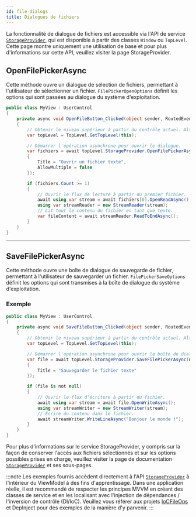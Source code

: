 ```yaml
---
id: file-dialogs
title: Dialogues de fichiers
---
```


La fonctionnalité de dialogue de fichiers est accessible via l'API de service [`StorageProvider`](../../concepts/services/storage-provider), qui est disponible à partir des classes `Window` ou `TopLevel`. Cette page montre uniquement une utilisation de base et pour plus d'informations sur cette API, veuillez visiter la page StorageProvider.

<GitHubSampleLink title="Dialogue de fichiers" link="https://github.com/AvaloniaUI/AvaloniaUI.QuickGuides/tree/main/FileOps"/>

## OpenFilePickerAsync

Cette méthode ouvre un dialogue de sélection de fichiers, permettant à l'utilisateur de sélectionner un fichier. `FilePickerOpenOptions` définit les options qui sont passées au dialogue du système d'exploitation.

```cs
public class MyView : UserControl
{
    private async void OpenFileButton_Clicked(object sender, RoutedEventArgs args)
    {
        // Obtenir le niveau supérieur à partir du contrôle actuel. Alternativement, vous pouvez utiliser une référence à Window à la place.
        var topLevel = TopLevel.GetTopLevel(this);

        // Démarrer l'opération asynchrone pour ouvrir le dialogue.
        var fichiers = await topLevel.StorageProvider.OpenFilePickerAsync(new FilePickerOpenOptions
        {
            Title = "Ouvrir un fichier texte",
            AllowMultiple = false
        });

        if (fichiers.Count >= 1)
        {
            // Ouvrir le flux de lecture à partir du premier fichier.
            await using var stream = await fichiers[0].OpenReadAsync();
            using var streamReader = new StreamReader(stream);
            // Lit tout le contenu du fichier en tant que texte.
            var fileContent = await streamReader.ReadToEndAsync();
        }
    }
}
```

---

## SaveFilePickerAsync

Cette méthode ouvre une boîte de dialogue de sauvegarde de fichier, permettant à l'utilisateur de sauvegarder un fichier. `FilePickerSaveOptions` définit les options qui sont transmises à la boîte de dialogue du système d'exploitation.

### Exemple

```cs
public class MyView : UserControl
{
    private async void SaveFileButton_Clicked(object sender, RoutedEventArgs args)
    {
        // Obtenir le niveau supérieur à partir du contrôle actuel. Alternativement, vous pouvez utiliser une référence de fenêtre à la place.
        var topLevel = TopLevel.GetTopLevel(this);

        // Démarrer l'opération asynchrone pour ouvrir la boîte de dialogue.
        var file = await topLevel.StorageProvider.SaveFilePickerAsync(new FilePickerSaveOptions
        {
            Title = "Sauvegarder le fichier texte"
        });

        if (file is not null)
        {
            // Ouvrir le flux d'écriture à partir du fichier.
            await using var stream = await file.OpenWriteAsync();
            using var streamWriter = new StreamWriter(stream);
            // Écrire du contenu dans le fichier.
            await streamWriter.WriteLineAsync("Bonjour le monde !");
        }
    }
}
```

Pour plus d'informations sur le service StorageProvider, y compris sur la façon de conserver l'accès aux fichiers sélectionnés et sur les options possibles prises en charge, veuillez visiter la page de documentation [`StorageProvider`](../../concepts/services/storage-provider) et ses sous-pages.

:::note
Les exemples fournis accèdent directement à l'API [`StorageProvider`](../../concepts/services/storage-provider) à l'intérieur du ViewModel à des fins d'apprentissage. Dans une application réelle, il est recommandé de respecter les principes MVVM en créant des classes de service et en les localisant avec l'injection de dépendances / l'inversion de contrôle (DI/IoC). Veuillez vous référer aux projets [IoCFileOps](https://github.com/AvaloniaUI/AvaloniaUI.QuickGuides/tree/main/IoCFileOps) et DepInject pour des exemples de la manière d'y parvenir.
:::




















